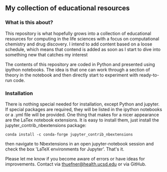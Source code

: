 ## My collection of educational resources

### What is this about?

This repository is what hopefully grows into a collection of educational resources for computing in the life sciences with a focus on computational chemistry and drug discovery. I intend to add content based on a loose schedule, which means that contend is added as soon as I start to dive into something new that catches my interest

The contents of this repository are coded in Python and presented using ipython notebooks. The idea is that one can work through a section of theory in the notebook and then directly start to experiment with ready-to-run code.

### Installation

There is nothing special needed for installation, except Python and jupyter. If special packages are required, they will be listed in the ipython notebooks or a .yml file will be provided. One thing that makes for a nicer appearance are the LaTex notebook extensions. It is easy to install them, just install the jupyter_contrib_nbextensions package:

`conda install -c conda-forge jupyter_contrib_nbextensions`

then navigate to Nbextensions in an open jupyter-notebook session and check the box 'LaTeX environments for Jupyter'. That's it.

Please let me know if you become aware of errors or have ideas for improvements. Contact via thuefner@health.ucsd.edu or via GitHub.
